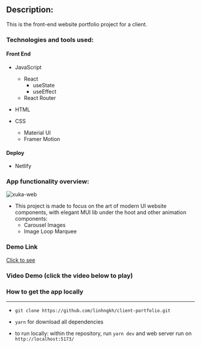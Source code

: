 ## Description: 
This is the front-end website portfolio project for a client.
### Technologies and tools used:

#### Front End
* JavaScript
    * React
        * useState
        * useEffect
    * React Router 

* HTML
* CSS 
     * Material UI
     * Framer Motion

#### Deploy
* Netlify

### App functionality overview:
![xuka-web](https://user-images.githubusercontent.com/44481142/231701439-f4a15cb5-2707-4a33-87b8-fd5530e45ad2.png)

- This project is made to focus on the art of modern UI website components, with elegant MUI lib under the hoot and other animation components: 
    * Carousel Images
    * Image Loop Marquee        
### Demo Link 
[Click to see](https://xuka-thuyan.netlify.app/)
### Video Demo (click the video below to play)



### How to get the app locally
------
* ```git clone https://github.com/linhngkh/client-portfolio.git```
* ```yarn``` for download all dependencies

* to run locally: within the repository, run ``yarn dev`` and web server run on ``http://localhost:5173/``




